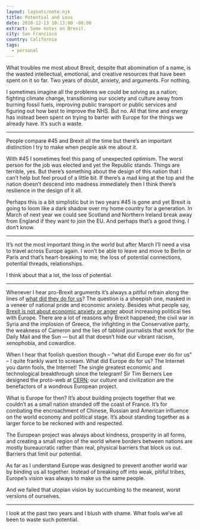 ```yaml
---
layout: layouts/note.njk
title: Potential and Loss
date: 2018-12-13 10:13:00 -08:00
extract: Some notes on Brexit.
city: San Francisco
country: California
tags:
  - personal
---
```


What troubles me most about Brexit, despite that abomination of a name, is the wasted intellectual, emotional, and creative resources that have been spent on it so far. Two years of doubt, anxiety, and arguments. For nothing.

I sometimes imagine all the problems we could be solving as a nation; fighting climate change, transitioning our society and culture away from burning fossil fuels, improving public transport or public services and figuring out how best to improve the NHS. But no. All that time and energy has instead been spent on trying to barter with Europe for the things we already have. It’s such a waste.

---

People compare #45 and Brexit all the time but there’s an important distinction I try to make when people ask me about it.

With #45 I sometimes feel this pang of unexpected optimism. The worst person for the job was elected and yet the Republic stands. Things are terrible, yes. But there’s something about the design of this nation that I can’t help but feel proud of a little bit. If there’s a mad king at the top and the nation doesn’t descend into madness immediately then I think there’s resilience in the design of it all.

Perhaps this is a bit simplistic but in two years #45 is gone and yet Brexit is going to loom like a dark shadow over my home country for a generation. In March of next year we could see Scotland and Northern Ireland break away from England if they want to join the EU. And perhaps that’s a good thing. I don’t know.

---

It’s not the most important thing in the world but after March I’ll need a visa to travel across Europe again. I won’t be able to leave and move to Berlin or Paris and that’s heart-breaking to me; the loss of potential connections, potential threads, relationships.

I think about that a lot, the loss of potential.

---

Whenever I hear pro-Brexit arguments it’s always a pitiful refrain along the lines of [what did they do for us](https://youtu.be/uvPbj9NX0zc)? The question is a sheepish one, masked in a veneer of national pride and economic anxiety. Besides what people say, [Brexit is not about economic anxiety or anger](https://youtu.be/Ek9_GQa1lgc) about increasing political ties with Europe. There are a lot of reasons why Brexit happened; the civil war in Syria and the implosion of Greece, the infighting in the Conservative party, the weakness of Cameron and the lies of tabloid journalists that work for the Daily Mail and the Sun — but all that doesn’t hide our vibrant racism, xenophobia, and cowardice.

When I hear that foolish question though – “what did Europe ever do for us” – I quite frankly want to scream. What did Europe do for us? The Internet you damn fools, the Internet! The single greatest economic and technological breakthrough since the telegram! Sir Tim Berners Lee designed the proto-web at [CERN](https://en.wikipedia.org/wiki/CERN); our culture and civilization are the benefactors of a wondrous European project.

What is Europe for then? It’s about building projects together that we couldn’t as a small nation stranded off the coast of France. It’s for combating the encroachment of Chinese, Russian and American influence on the world economy and political stage. It’s about standing together as a larger force to be reckoned with and respected.

The European project was always about kindness, prosperity in all forms, and creating a small region of the world where borders between nations are mostly bureaucratic rather than real, physical barriers that block us out. Barriers that limit our potential.

As far as I understand Europe was designed to prevent another world war by binding us all together. Instead of breaking off into weak, pitiful tribes, Europe’s vision was always to make us the same people.

And we failed that utopian vision by succumbing to the meanest, worst versions of ourselves.

---

I look at the past two years and I blush with shame. What fools we’ve all been to waste such potential.
